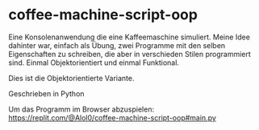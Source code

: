 # coffee-machine-script-oop

Eine Konsolenanwendung die eine Kaffeemaschine simuliert. 
Meine Idee dahinter war, einfach als Übung, zwei Programme mit den selben Eigenschaften zu schreiben, 
die aber in verschieden Stilen programmiert sind. Einmal Objektorientiert und einmal Funktional.

Dies ist die Objektorientierte Variante.

Geschrieben in Python

Um das Programm im Browser abzuspielen:
https://replit.com/@Alol0/coffee-machine-script-oop#main.py
